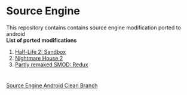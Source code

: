 # Source Engine
This repository contains contains source engine modification ported to android  
**List of ported modifications**  
1. [Half-Life 2: Sandbox](https://github.com/ItzVladik/source-engine/tree/hl2sb)
2. [Nightmare House 2](https://github.com/ItzVladik/source-engine/tree/nh2)
3. [Partly remaked SMOD: Redux](https://github.com/ItzVladik/source-engine/tree/smod)  
#
[Source Engine Android Clean Branch](https://github.com/ItzVladik/source-engine/tree/master)
